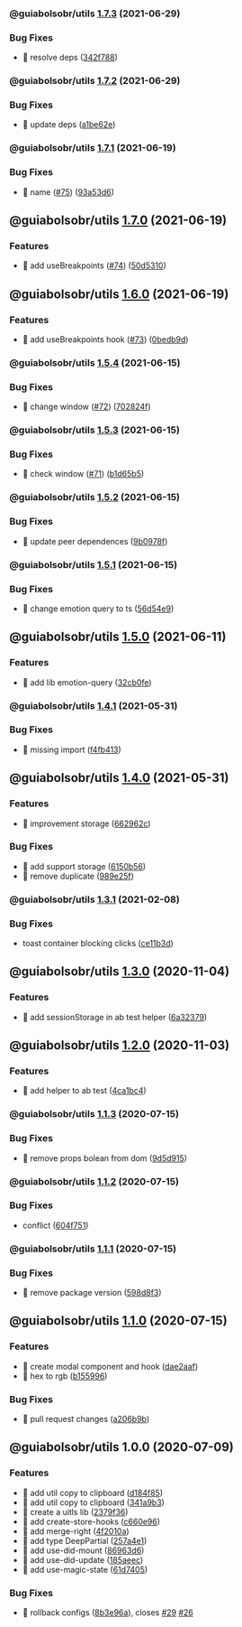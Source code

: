 ### @guiabolsobr/utils [1.7.3](https://github.com/GuiaBolso/pink-lemonade-web/compare/@guiabolsobr/utils@1.7.2...@guiabolsobr/utils@1.7.3) (2021-06-29)

### Bug Fixes

- 🐛 resolve deps ([342f788](https://github.com/GuiaBolso/pink-lemonade-web/commit/342f7883c3ae81cfa61162c385cb40fa1841b5bd))

### @guiabolsobr/utils [1.7.2](https://github.com/GuiaBolso/pink-lemonade-web/compare/@guiabolsobr/utils@1.7.1...@guiabolsobr/utils@1.7.2) (2021-06-29)

### Bug Fixes

- 🐛 update deps ([a1be62e](https://github.com/GuiaBolso/pink-lemonade-web/commit/a1be62e73693c76de5a3e7ab6e4e9ac8ba6911b3))

### @guiabolsobr/utils [1.7.1](https://github.com/GuiaBolso/pink-lemonade-web/compare/@guiabolsobr/utils@1.7.0...@guiabolsobr/utils@1.7.1) (2021-06-19)

### Bug Fixes

- 🐛 name ([#75](https://github.com/GuiaBolso/pink-lemonade-web/issues/75)) ([93a53d6](https://github.com/GuiaBolso/pink-lemonade-web/commit/93a53d6e65f390910407a604d97911fee5dc4c10))

## @guiabolsobr/utils [1.7.0](https://github.com/GuiaBolso/pink-lemonade-web/compare/@guiabolsobr/utils@1.6.0...@guiabolsobr/utils@1.7.0) (2021-06-19)

### Features

- 🎸 add useBreakpoints ([#74](https://github.com/GuiaBolso/pink-lemonade-web/issues/74)) ([50d5310](https://github.com/GuiaBolso/pink-lemonade-web/commit/50d53102755db21811b2a751e3d1ae3b01773b31))

## @guiabolsobr/utils [1.6.0](https://github.com/GuiaBolso/pink-lemonade-web/compare/@guiabolsobr/utils@1.5.4...@guiabolsobr/utils@1.6.0) (2021-06-19)

### Features

- 🎸 add useBreakpoints hook ([#73](https://github.com/GuiaBolso/pink-lemonade-web/issues/73)) ([0bedb9d](https://github.com/GuiaBolso/pink-lemonade-web/commit/0bedb9dcedeef12667b0f6c523f45e367551dead))

### @guiabolsobr/utils [1.5.4](https://github.com/GuiaBolso/pink-lemonade-web/compare/@guiabolsobr/utils@1.5.3...@guiabolsobr/utils@1.5.4) (2021-06-15)

### Bug Fixes

- 🐛 change window ([#72](https://github.com/GuiaBolso/pink-lemonade-web/issues/72)) ([702824f](https://github.com/GuiaBolso/pink-lemonade-web/commit/702824f099d70443044b7c98c2388ffb66b630ab))

### @guiabolsobr/utils [1.5.3](https://github.com/GuiaBolso/pink-lemonade-web/compare/@guiabolsobr/utils@1.5.2...@guiabolsobr/utils@1.5.3) (2021-06-15)

### Bug Fixes

- 🐛 check window ([#71](https://github.com/GuiaBolso/pink-lemonade-web/issues/71)) ([b1d65b5](https://github.com/GuiaBolso/pink-lemonade-web/commit/b1d65b50bc5cfd35f672475a0629f10b65ce08c6))

### @guiabolsobr/utils [1.5.2](https://github.com/GuiaBolso/pink-lemonade-web/compare/@guiabolsobr/utils@1.5.1...@guiabolsobr/utils@1.5.2) (2021-06-15)

### Bug Fixes

- 🐛 update peer dependences ([9b0978f](https://github.com/GuiaBolso/pink-lemonade-web/commit/9b0978fd5576832997f967c3858ba99f50f75a55))

### @guiabolsobr/utils [1.5.1](https://github.com/GuiaBolso/pink-lemonade-web/compare/@guiabolsobr/utils@1.5.0...@guiabolsobr/utils@1.5.1) (2021-06-15)

### Bug Fixes

- 🐛 change emotion query to ts ([56d54e9](https://github.com/GuiaBolso/pink-lemonade-web/commit/56d54e959107992d4a3f4d9a3fa154068ce7ebb8))

## @guiabolsobr/utils [1.5.0](https://github.com/GuiaBolso/pink-lemonade-web/compare/@guiabolsobr/utils@1.4.1...@guiabolsobr/utils@1.5.0) (2021-06-11)

### Features

- 🎸 add lib emotion-query ([32cb0fe](https://github.com/GuiaBolso/pink-lemonade-web/commit/32cb0fe8aaf619ff78a6f65a88c62c094ca3f8b6))

### @guiabolsobr/utils [1.4.1](https://github.com/GuiaBolso/pink-lemonade-web/compare/@guiabolsobr/utils@1.4.0...@guiabolsobr/utils@1.4.1) (2021-05-31)

### Bug Fixes

- 🐛 missing import ([f4fb413](https://github.com/GuiaBolso/pink-lemonade-web/commit/f4fb413b3c60409abd89980c50e882116955710a))

## @guiabolsobr/utils [1.4.0](https://github.com/GuiaBolso/pink-lemonade-web/compare/@guiabolsobr/utils@1.3.1...@guiabolsobr/utils@1.4.0) (2021-05-31)

### Features

- 🎸 improvement storage ([662962c](https://github.com/GuiaBolso/pink-lemonade-web/commit/662962c5b598aefc58890773f5cb074f00a77181))

### Bug Fixes

- 🐛 add support storage ([6150b56](https://github.com/GuiaBolso/pink-lemonade-web/commit/6150b56970e6e8fc94a40d455a242d5c0cd21c90))
- 🐛 remove duplicate ([989e25f](https://github.com/GuiaBolso/pink-lemonade-web/commit/989e25fa0ef62c76a51fa1fac6484867f85dd23e))

### @guiabolsobr/utils [1.3.1](https://github.com/GuiaBolso/pink-lemonade-web/compare/@guiabolsobr/utils@1.3.0...@guiabolsobr/utils@1.3.1) (2021-02-08)

### Bug Fixes

- toast container blocking clicks ([ce11b3d](https://github.com/GuiaBolso/pink-lemonade-web/commit/ce11b3d9eb678c978524b28790a7b462ce088f8a))

## @guiabolsobr/utils [1.3.0](https://github.com/GuiaBolso/pink-lemonade-web/compare/@guiabolsobr/utils@1.2.0...@guiabolsobr/utils@1.3.0) (2020-11-04)

### Features

- 🎸 add sessionStorage in ab test helper ([6a32379](https://github.com/GuiaBolso/pink-lemonade-web/commit/6a3237997f7fda6cd598c52f1a233678bcafe19b))

## @guiabolsobr/utils [1.2.0](https://github.com/GuiaBolso/pink-lemonade-web/compare/@guiabolsobr/utils@1.1.3...@guiabolsobr/utils@1.2.0) (2020-11-03)

### Features

- 🎸 add helper to ab test ([4ca1bc4](https://github.com/GuiaBolso/pink-lemonade-web/commit/4ca1bc43dbd09eff8ce676e16a7991cd199cda26))

### @guiabolsobr/utils [1.1.3](https://github.com/GuiaBolso/pink-lemonade-web/compare/@guiabolsobr/utils@1.1.2...@guiabolsobr/utils@1.1.3) (2020-07-15)

### Bug Fixes

- 🐛 remove props bolean from dom ([9d5d915](https://github.com/GuiaBolso/pink-lemonade-web/commit/9d5d915e3c9255941e21557cca756b30f88440d7))

### @guiabolsobr/utils [1.1.2](https://github.com/GuiaBolso/pink-lemonade-web/compare/@guiabolsobr/utils@1.1.1...@guiabolsobr/utils@1.1.2) (2020-07-15)

### Bug Fixes

- conflict ([604f751](https://github.com/GuiaBolso/pink-lemonade-web/commit/604f751fe5391e26666f79743fe803bdb1e64f4f))

### @guiabolsobr/utils [1.1.1](https://github.com/GuiaBolso/pink-lemonade-web/compare/@guiabolsobr/utils@1.1.0...@guiabolsobr/utils@1.1.1) (2020-07-15)

### Bug Fixes

- 🐛 remove package version ([598d8f3](https://github.com/GuiaBolso/pink-lemonade-web/commit/598d8f307cdec73894d066c9d30db1dbed2b3941))

## @guiabolsobr/utils [1.1.0](https://github.com/GuiaBolso/pink-lemonade-web/compare/@guiabolsobr/utils@1.0.0...@guiabolsobr/utils@1.1.0) (2020-07-15)

### Features

- 🎸 create modal component and hook ([dae2aaf](https://github.com/GuiaBolso/pink-lemonade-web/commit/dae2aafb3c620ce64d998264fa07182647785b0c))
- 🎸 hex to rgb ([b155996](https://github.com/GuiaBolso/pink-lemonade-web/commit/b155996e915c6299b485dd762bc53781b3051109))

### Bug Fixes

- 🐛 pull request changes ([a206b9b](https://github.com/GuiaBolso/pink-lemonade-web/commit/a206b9b4e1e3871eed8bf0daf9f47afe48809d93))

## @guiabolsobr/utils 1.0.0 (2020-07-09)

### Features

- :rocket: add util copy to clipboard ([d184f85](https://github.com/GuiaBolso/pink-lemonade-web/commit/d184f856a92a8187a4d5a25863cec34e1df949cf))
- :rocket: add util copy to clipboard ([341a9b3](https://github.com/GuiaBolso/pink-lemonade-web/commit/341a9b357599bb21573f5ba66ec6e77cb712f18f))
- :rocket: create a uitls lib ([2379f36](https://github.com/GuiaBolso/pink-lemonade-web/commit/2379f363980bd7cd114b58507ad1beea6287e964))
- 🎸 add create-store-hooks ([c660e96](https://github.com/GuiaBolso/pink-lemonade-web/commit/c660e96923926745f11abf2d2acb2b8b7854a900))
- 🎸 add merge-right ([4f2010a](https://github.com/GuiaBolso/pink-lemonade-web/commit/4f2010acc0ca80161bc9c7d3b4152e31a6bfbbe7))
- 🎸 add type DeepPartial ([257a4e1](https://github.com/GuiaBolso/pink-lemonade-web/commit/257a4e1794d03bae5ee5c83f669b9e1d99190da5))
- 🎸 add use-did-mount ([86963d6](https://github.com/GuiaBolso/pink-lemonade-web/commit/86963d64a6ba5d263941a33831b670ad07da5016))
- 🎸 add use-did-update ([185aeec](https://github.com/GuiaBolso/pink-lemonade-web/commit/185aeecd6ea55fbd9318877f6a519503b3c6a40a))
- 🎸 add use-magic-state ([61d7405](https://github.com/GuiaBolso/pink-lemonade-web/commit/61d7405ca18910350245abe2b19fa4778a1596ae))

### Bug Fixes

- 🐛 rollback configs ([8b3e96a](https://github.com/GuiaBolso/pink-lemonade-web/commit/8b3e96a83fa9530558b30d332aa35b124b1146a8)), closes [#29](https://github.com/GuiaBolso/pink-lemonade-web/issues/29) [#26](https://github.com/GuiaBolso/pink-lemonade-web/issues/26)
